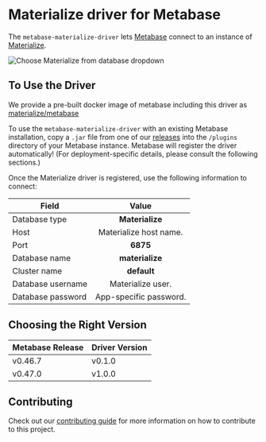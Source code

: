 # Materialize driver for Metabase

The `metabase-materialize-driver` lets
[Metabase](https://github.com/metabase/metabase) connect to an instance of
[Materialize](https://github.com/MaterializeInc/materialize).

![Choose Materialize from database dropdown](https://github-production-user-asset-6210df.s3.amazonaws.com/21223421/262440951-6439ee5f-2aad-4742-ad54-e7548323f7b7.png)

## To Use the Driver

We provide a pre-built docker image of metabase including this driver as
[materialize/metabase][]

To use the `metabase-materialize-driver` with an existing Metabase
installation, copy a `.jar` file from one of our [releases][] into the
`/plugins` directory of your Metabase instance. Metabase will register the
driver automatically! (For deployment-specific details, please consult the
following sections.)

Once the Materialize driver is registered, use the following information to
connect:

| Field             | Value                  |
| ----------------- |:----------------------:|
| Database type     | **Materialize**        |
| Host              | Materialize host name. |
| Port              | **6875**               |
| Database name     | **materialize**        |
| Cluster name      | **default**            |
| Database username | Materialize user.      |
| Database password | App-specific password. |

[releases]: https://github.com/MaterializeInc/metabase-materialize-driver/releases
[materialize/metabase]: https://hub.docker.com/repository/docker/materialize/metabase

## Choosing the Right Version

Metabase Release | Driver Version
---------------- | --------------
v0.46.7          | v0.1.0
v0.47.0          | v1.0.0

## Contributing

Check out our [contributing guide](CONTRIBUTING.md) for more information on how
to contribute to this project.
